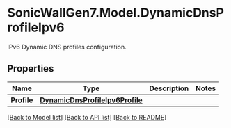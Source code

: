# SonicWallGen7.Model.DynamicDnsProfileIpv6
IPv6 Dynamic DNS profiles configuration.

## Properties

Name | Type | Description | Notes
------------ | ------------- | ------------- | -------------
**Profile** | [**DynamicDnsProfileIpv6Profile**](DynamicDnsProfileIpv6Profile.md) |  | 

[[Back to Model list]](../README.md#documentation-for-models) [[Back to API list]](../README.md#documentation-for-api-endpoints) [[Back to README]](../README.md)

